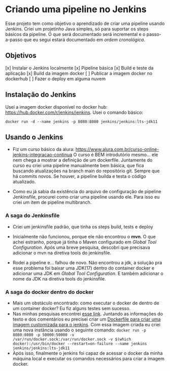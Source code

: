 # Criando uma pipeline no Jenkins

Esse projeto tem como objetivo o aprendizado de criar uma pipeline usando Jenkins. Criei um projetinho Java simples, só para suportar os steps básicos da pipeline.
O que será documentado será incremental e o passo-a-passo que eu segui estará documentado em _ordem cronológica_.

## Objetivos

[x] Instalar o Jenkins localmente
[x] Pipeline básica
[x] Build e teste da aplicação
[x] Build da imagem docker
[ ] Publicar a imagem docker no dockerhub
[ ] Fazer o deploy em alguma nuvem

## Instalação do Jenkins

Usei a imagem docker disponível no docker hub: https://hub.docker.com/r/jenkins/jenkins. Usei o comando básico:

    docker run -d --name jenkins -p 8080:8080 jenkins/jenkins:lts-jdk11

## Usando o Jenkins

- Fiz um curso básico da alura: https://www.alura.com.br/curso-online-jenkins-integracao-continua
  O curso é BEM introdutório mesmo... ele nem chega a mostrar a definição de um dockerfile. Juntamente do curso eu criei uma pipeline manualmente bem básica, que fica buscando atualizações na branch main do repositório git. Sempre que há commits novos. Se houver, a pipeline builda e testa o código atualizado.

- Como eu já sabia da existência do arquivo de configuração de pipeline Jenkinsfile, procurei como criar uma pipeline usando ele. Para isso eu criei um item de pipeline multibranch.

### A saga do Jenkinsfile

- Criei um jenkinsfile padrão, que tinha os steps build, tests e deploy

- Inicialmente não funcionou, porque ele não encontrou o **mvn**. O que achei estranho, porque já tinha o Maven configurado em _Global Tool Configuration_. Após uma breve pesquisa, descobri que precisava adicionar o mvn na diretiva tools do jenkinsfile.
- Rodei a pipeline e... falhou de novo. Não encontrou a jdk, a solução pra esse problema foi baixar uma JDK(17) dentro do container docker e adicionar uma JDK em _Global Tool Configuration_. E também adicionar o nome da JDK na diretiva tools do jenkinsfile.

### A saga do docker dentro do docker

- Mais um obstáculo encontrado: como executar o docker de dentro de um container docker? Eu fiz alguns testes sem sucesso.
- Nas minhas pesquisas encontrei [esse link](https://blog.container-solutions.com/running-docker-in-jenkins-in-docker#). Juntando as informações do texto e dos comentários eu precisei criar um [Dockerfile para criar uma imagem customizada para o jenkins](https://github.com/julioomoura/via-cep-simple-integration/blob/main/jenkins.Dockerfile). Com essa imagem criada eu criei uma nova instância usando o seguinte comando:
  `docker run -p 8080:8080 -p 50000:50000 -v /var/run/docker.sock:/var/run/docker.sock -v $(which docker):/usr/bin/docker --restart=on-failure --name jenkins jenkins/jenkins:lts-jdk11`
- Após isso, finalmente o jenkins foi capaz de acessar o docker da minha máquina local e executar os comandos necessários para criar a imagem docker.
